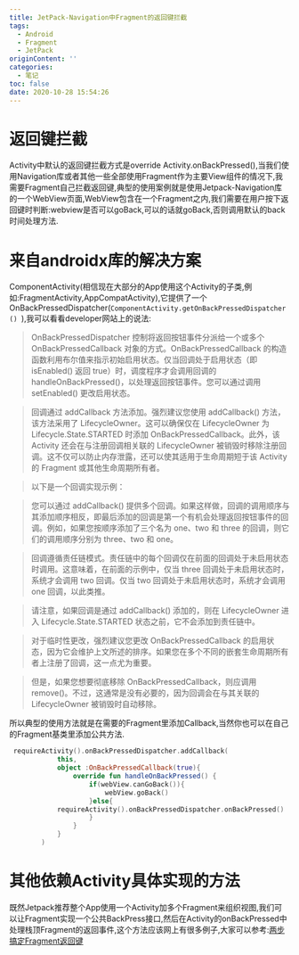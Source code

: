 ```yaml
---
title: JetPack-Navigation中Fragment的返回键拦截
tags:
  - Android
  - Fragment
  - JetPack
originContent: ''
categories:
  - 笔记
toc: false
date: 2020-10-28 15:54:26
---
```


# 返回键拦截
Activity中默认的返回键拦截方式是override Activity.onBackPressed(),当我们使用Navigation库或者其他一些全部使用Fragment作为主要View组件的情况下,我需要Fragment自己拦截返回键,典型的使用案例就是使用Jetpack-Navigation库的一个WebView页面,WebView包含在一个Fragment之内,我们需要在用户按下返回键时判断:webview是否可以goBack,可以的话就goBack,否则调用默认的back时间处理方法.

# 来自androidx库的解决方案
ComponentActivity(相信现在大部分的App使用这个Activity的子类,例如:FragmentActivity,AppCompatActivity),它提供了一个OnBackPressedDispatcher(`ComponentActivity.getOnBackPressedDispatcher() `),我可以看看developer网站上的说法:

> OnBackPressedDispatcher 控制将返回按钮事件分派给一个或多个 OnBackPressedCallback 对象的方式。OnBackPressedCallback 的构造函数利用布尔值来指示初始启用状态。仅当回调处于启用状态（即 isEnabled() 返回 true）时，调度程序才会调用回调的 handleOnBackPressed()，以处理返回按钮事件。您可以通过调用 setEnabled() 更改启用状态。

> 回调通过 addCallback 方法添加。强烈建议您使用 addCallback() 方法，该方法采用了 LifecycleOwner。这可以确保仅在 LifecycleOwner 为 Lifecycle.State.STARTED 时添加 OnBackPressedCallback。此外，该 Activity 还会在与注册回调相关联的 LifecycleOwner 被销毁时移除注册回调。这不仅可以防止内存泄露，还可以使其适用于生命周期短于该 Activity 的 Fragment 或其他生命周期所有者。

> 以下是一个回调实现示例：

> 您可以通过 addCallback() 提供多个回调。如果这样做，回调的调用顺序与其添加顺序相反，即最后添加的回调是第一个有机会处理返回按钮事件的回调。例如，如果您按顺序添加了三个名为 one、two 和 three 的回调，则它们的调用顺序分别为 three、two 和 one。

> 回调遵循责任链模式。责任链中的每个回调仅在前面的回调处于未启用状态时调用。这意味着，在前面的示例中，仅当 three 回调处于未启用状态时，系统才会调用 two 回调。仅当 two 回调处于未启用状态时，系统才会调用 one 回调，以此类推。

> 请注意，如果回调是通过 addCallback() 添加的，则在 LifecycleOwner 进入 Lifecycle.State.STARTED 状态之前，它不会添加到责任链中。

> 对于临时性更改，强烈建议您更改 OnBackPressedCallback 的启用状态，因为它会维护上文所述的排序。如果您在多个不同的嵌套生命周期所有者上注册了回调，这一点尤为重要。

> 但是，如果您想要彻底移除 OnBackPressedCallback，则应调用 remove()。不过，这通常是没有必要的，因为回调会在与其关联的 LifecycleOwner 被销毁时自动移除。


所以典型的使用方法就是在需要的Fragment里添加Callback,当然你也可以在自己的Fragment基类里添加公共方法.
```kotlin
 requireActivity().onBackPressedDispatcher.addCallback(
            this,
            object :OnBackPressedCallback(true){
                override fun handleOnBackPressed() {
                    if(webView.canGoBack()){
                        webView.goBack()
                    }else{
 			requireActivity().onBackPressedDispatcher.onBackPressed()
                    }
                }
            }
        )
```

# 其他依赖Activity具体实现的方法
既然Jetpack推荐整个App使用一个Activity加多个Fragment来组织视图,我们可以让Fragment实现一个公共BackPress接口,然后在Activity的onBackPressed中处理栈顶Fragment的返回事件,这个方法应该网上有很多例子,大家可以参考:[两步搞定Fragment返回键](https://www.jianshu.com/p/fff1ef649fc0)
